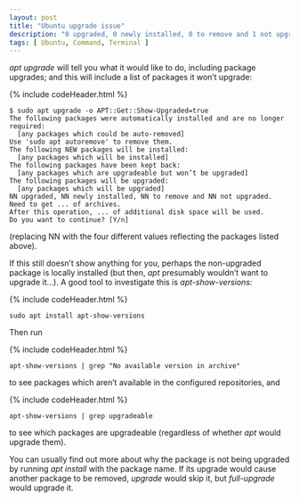 ```yaml
---
layout: post
title: "Ubuntu upgrade issue"
description: "0 upgraded, 0 newly installed, 0 to remove and 1 not upgraded"
tags: [ Ubuntu, Command, Terminal ]
---
```


*apt upgrade* will tell you what it would like to do, including package upgrades; and this will include a list of packages it won’t upgrade:

{% include codeHeader.html %}
```
$ sudo apt upgrade -o APT::Get::Show-Upgraded=true
The following packages were automatically installed and are no longer required:
  [any packages which could be auto-removed]
Use 'sudo apt autoremove' to remove them.
The following NEW packages will be installed:
  [any packages which will be installed]
The following packages have been kept back:
  [any packages which are upgradeable but won’t be upgraded]
The following packages will be upgraded:
  [any packages which will be upgraded]
NN upgraded, NN newly installed, NN to remove and NN not upgraded.
Need to get ... of archives.
After this operation, ... of additional disk space will be used.
Do you want to continue? [Y/n]
```

(replacing NN with the four different values reflecting the packages listed above).

If this still doesn’t show anything for you, perhaps the non-upgraded package is locally installed (but then, *apt* presumably wouldn’t want to upgrade it...). A good tool to investigate this is *apt-show-versions*:

{% include codeHeader.html %}
```
sudo apt install apt-show-versions
```

Then run

{% include codeHeader.html %}
```
apt-show-versions | grep "No available version in archive"
```

to see packages which aren’t available in the configured repositories, and

{% include codeHeader.html %}
```
apt-show-versions | grep upgradeable
```

to see which packages are upgradeable (regardless of whether *apt* would upgrade them).

You can usually find out more about why the package is not being upgraded by running *apt install* with the package name. If its upgrade would cause another package to be removed, *upgrade* would skip it, but *full-upgrade* would upgrade it.
